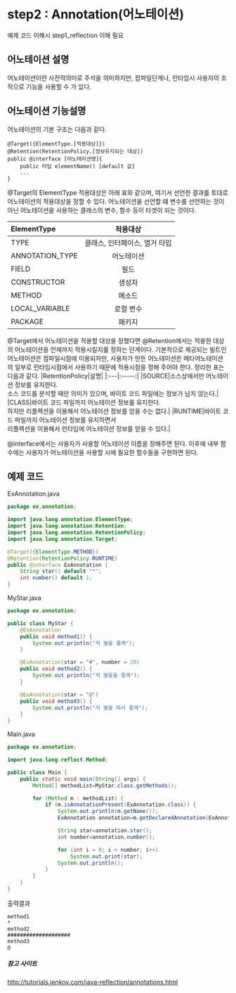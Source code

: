 # step2 : Annotation(어노테이션)

예제 코드 이해시 step1_reflection 이해 필요

## 어노테이션 설명
어노테이션이란 사전적의미로 주석을 의미하지만, 컴파일단계나, 런타임시 사용자의 조작으로 기능을 사용할 수 가 있다.


## 어노테이션 기능설명
어노테이션의 기본 구조는 다음과 같다.

~~~
@Target({ElementType.[적용대상]})
@Retention(RetentionPolicy.[정보유지되는 대상])
public @interface [어노테이션명]{
	public 타입 elementName() [default 값]
    ...
}
~~~

@Target의 ElementType 적용대상은 아래 표와 같으며, 여기서 선언한 결과를 토대로 어노테이션의 적용대상을 정할 수 있다.
어노테이션을 선언할 떄 변수를 선언하는 것이 아닌 어노테이션을 사용하는 클래스의 변수, 함수 등이 타겟이 되는 것이다.

|ElementType|적용대상|
|:---|:---:|
|TYPE|클래스, 인터페이스, 열거 타입|
|ANNOTATION_TYPE|어노테이션|
|FIELD|필드|
|CONSTRUCTOR|생성자|
|METHOD|메소드|
|LOCAL_VARIABLE|로컬 변수|
|PACKAGE|패키지|

@Target에서 어노테이션을 적용할 대상을 정했다면 @Retention에서는 적용한 대상의 어노테이션을 언제까지 적용시킬지를 정하는 단계이다.
기본적으로 제공되는 빌트인 어노테이션은 컴파일시점에 이용되자만, 사용자가 만든 어노테이션은 메타어노테이션의 일부로 런타임시점에서 사용하기 때문에
적용시점을 정해 주어야 한다.
정리한 표는 다음과 같다.
|RetentionPolicy|설명|
|:---|:-----:|
|SOURCE|소스상에서만 어노테이션 정보를 유지한다. <br/>소스 코드를 분석할 때만 의미가 있으며, 바이트 코드 파일에는 정보가 남지 않는다.|
|CLASS|바이트 코드 파일까지 어노테이션 정보를 유지한다.<br/>하지만 리플렉션을 이용해서 어노테이션 정보를 얻을 수는 없다.|
|RUNTIME|바이트 코드 파일까지 어노테이션 정보를 유지하면서 <br/>리플렉션을 이용해서 런타임에 어노테이션 정보를 얻을 수 있다.|

@interface에서는 사용자가 사용할 어노테이션 이름을 정해주면 된다.
이후에 내부 함수에는 사용자가 어노테이션을 사용할 시에 필요한 함수들을 구현하면 된다.

## 예제 코드

ExAnnotation.java
```java
package ex.annotation;

import java.lang.annotation.ElementType;
import java.lang.annotation.Retention;
import java.lang.annotation.RetentionPolicy;
import java.lang.annotation.Target;

@Target({ElementType.METHOD})
@Retention(RetentionPolicy.RUNTIME)
public @interface ExAnnotation {
    String star() default "*";
    int number() default 1;
}
```

MyStar.java
``` java
package ex.annotation;

public class MyStar {
    @ExAnnotation
    public void method1() {
        System.out.println("저 별을 줄께");
    }

    @ExAnnotation(star = "#", number = 20)
    public void method2() {
        System.out.println("저 별들을 줄께");
    }

    @ExAnnotation(star = "@")
    public void method3() {
        System.out.println("저 별을 따서 줄께");
   	}
}
```

Main.java
``` java
package ex.annotation;

import java.lang.reflect.Method;

public class Main {
    public static void main(String[] args) {
        Method[] methodList=MyStar.class.getMethods();

        for (Method m : methodList) {
            if (m.isAnnotationPresent(ExAnnotation.class)) {
                System.out.println(m.getName());
                ExAnnotation annotation=m.getDeclaredAnnotation(ExAnnotation.class);

                String star=annotation.star();
                int number=annotation.number();

                for (int i = 0; i < number; i++)
                    System.out.print(star);
                System.out.println();
            }
        }
    }
}
```


출력결과
```
method1
*
method2
####################
method3
@
```


##### 참고 사이트
http://tutorials.jenkov.com/java-reflection/annotations.html